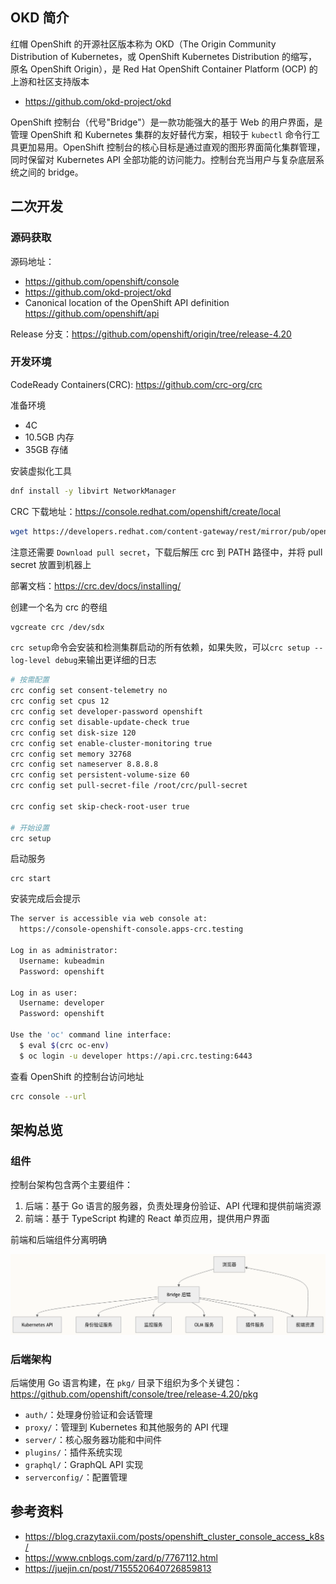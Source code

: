 ## OKD 简介

红帽 OpenShift 的开源社区版本称为 OKD（The Origin Community Distribution of Kubernetes，或 OpenShift Kubernetes Distribution 的缩写，原名 OpenShift Origin），是 Red Hat OpenShift Container Platform (OCP) 的上游和社区支持版本

- <https://github.com/okd-project/okd>

OpenShift 控制台（代号"Bridge"）是一款功能强大的基于 Web 的用户界面，是管理 OpenShift 和 Kubernetes 集群的友好替代方案，相较于 `kubectl` 命令行工具更加易用。OpenShift 控制台的核心目标是通过直观的图形界面简化集群管理，同时保留对 Kubernetes API 全部功能的访问能力。控制台充当用户与复杂底层系统之间的 bridge。

## 二次开发

### 源码获取

源码地址：

- <https://github.com/openshift/console>
- <https://github.com/okd-project/okd>
- Canonical location of the OpenShift API definition <https://github.com/openshift/api>

Release 分支：<https://github.com/openshift/origin/tree/release-4.20>

### 开发环境

CodeReady Containers(CRC): <https://github.com/crc-org/crc>

准备环境

- 4C
- 10.5GB 内存
- 35GB 存储

安装虚拟化工具

```bash
dnf install -y libvirt NetworkManager
```

CRC 下载地址：<https://console.redhat.com/openshift/create/local>

```bash
wget https://developers.redhat.com/content-gateway/rest/mirror/pub/openshift-v4/clients/crc/latest/crc-linux-amd64.tar.xz
```

注意还需要 `Download pull secret`，下载后解压 crc 到 PATH 路径中，并将 pull secret 放置到机器上

部署文档：<https://crc.dev/docs/installing/>

创建一个名为 crc 的卷组

```bash
vgcreate crc /dev/sdx
```

`crc setup`命令会安装和检测集群启动的所有依赖，如果失败，可以`crc setup --log-level debug`来输出更详细的日志

```bash
# 按需配置
crc config set consent-telemetry no
crc config set cpus 12
crc config set developer-password openshift
crc config set disable-update-check true
crc config set disk-size 120
crc config set enable-cluster-monitoring true
crc config set memory 32768
crc config set nameserver 8.8.8.8
crc config set persistent-volume-size 60
crc config set pull-secret-file /root/crc/pull-secret

crc config set skip-check-root-user true

# 开始设置
crc setup
```

启动服务

```bash\
crc start
```

安装完成后会提示

```bash
The server is accessible via web console at:
  https://console-openshift-console.apps-crc.testing

Log in as administrator:
  Username: kubeadmin
  Password: openshift

Log in as user:
  Username: developer
  Password: openshift

Use the 'oc' command line interface:
  $ eval $(crc oc-env)
  $ oc login -u developer https://api.crc.testing:6443
```

查看 OpenShift 的控制台访问地址

```bash
crc console --url
```

## 架构总览

### 组件

控制台架构包含两个主要组件：

1. 后端：基于 Go 语言的服务器，负责处理身份验证、API 代理和提供前端资源
2. 前端：基于 TypeScript 构建的 React 单页应用，提供用户界面

前端和后端组件分离明确

![image-20250901092634098](./.assets/Console简介/image-20250901092634098.png)

### 后端架构

后端使用 Go 语言构建，在 `pkg/` 目录下组织为多个关键包：<https://github.com/openshift/console/tree/release-4.20/pkg>

- `auth/`：处理身份验证和会话管理
- `proxy/`：管理到 Kubernetes 和其他服务的 API 代理
- `server/`：核心服务器功能和中间件
- `plugins/`：插件系统实现
- `graphql/`：GraphQL API 实现
- `serverconfig/`：配置管理

## 参考资料

- <https://blog.crazytaxii.com/posts/openshift_cluster_console_access_k8s/>
- <https://www.cnblogs.com/zard/p/7767112.html>
- <https://juejin.cn/post/7155520640726859813>
